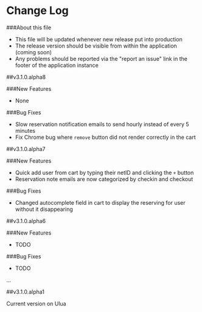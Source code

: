 Change Log
==================

###About this file


* This file will be updated whenever new release put into production
* The release version should be visible from within the application (coming soon)
* Any problems should be reported via the "report an issue" link in the footer of the application instance

##v3.1.0.alpha8

###New Features

* None

###Bug Fixes

* Slow reservation notification emails to send hourly instead of every 5 minutes
* Fix Chrome bug where `remove` button did not render correctly in the cart

##v3.1.0.alpha7

###New Features

* Quick add user from cart by typing their netID and clicking the `+` button
* Reservation note emails are now categorized by checkin and checkout

###Bug Fixes

* Changed autocomplete field in cart to display the reserving for user without it disappearing

##v3.1.0.alpha6

###New Features

* TODO

###Bug Fixes

* TODO

...

##v3.1.0.alpha1

Current version on Ulua